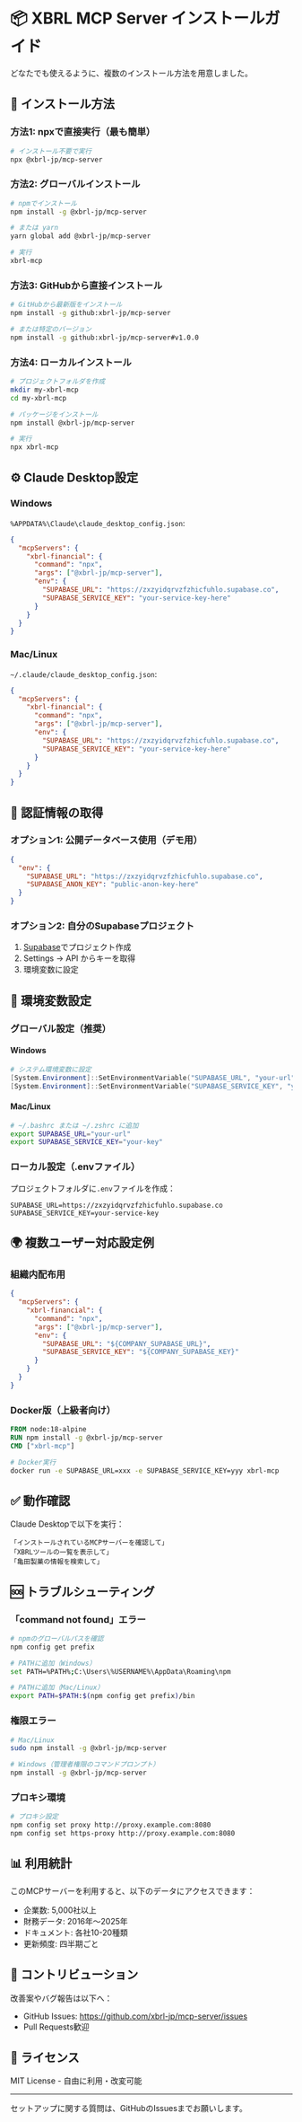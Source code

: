 # 📦 XBRL MCP Server インストールガイド

どなたでも使えるように、複数のインストール方法を用意しました。

## 🚀 インストール方法

### 方法1: npxで直接実行（最も簡単）

```bash
# インストール不要で実行
npx @xbrl-jp/mcp-server
```

### 方法2: グローバルインストール

```bash
# npmでインストール
npm install -g @xbrl-jp/mcp-server

# または yarn
yarn global add @xbrl-jp/mcp-server

# 実行
xbrl-mcp
```

### 方法3: GitHubから直接インストール

```bash
# GitHubから最新版をインストール
npm install -g github:xbrl-jp/mcp-server

# または特定のバージョン
npm install -g github:xbrl-jp/mcp-server#v1.0.0
```

### 方法4: ローカルインストール

```bash
# プロジェクトフォルダを作成
mkdir my-xbrl-mcp
cd my-xbrl-mcp

# パッケージをインストール
npm install @xbrl-jp/mcp-server

# 実行
npx xbrl-mcp
```

## ⚙️ Claude Desktop設定

### Windows
`%APPDATA%\Claude\claude_desktop_config.json`:

```json
{
  "mcpServers": {
    "xbrl-financial": {
      "command": "npx",
      "args": ["@xbrl-jp/mcp-server"],
      "env": {
        "SUPABASE_URL": "https://zxzyidqrvzfzhicfuhlo.supabase.co",
        "SUPABASE_SERVICE_KEY": "your-service-key-here"
      }
    }
  }
}
```

### Mac/Linux
`~/.claude/claude_desktop_config.json`:

```json
{
  "mcpServers": {
    "xbrl-financial": {
      "command": "npx",
      "args": ["@xbrl-jp/mcp-server"],
      "env": {
        "SUPABASE_URL": "https://zxzyidqrvzfzhicfuhlo.supabase.co",
        "SUPABASE_SERVICE_KEY": "your-service-key-here"
      }
    }
  }
}
```

## 🔑 認証情報の取得

### オプション1: 公開データベース使用（デモ用）
```json
{
  "env": {
    "SUPABASE_URL": "https://zxzyidqrvzfzhicfuhlo.supabase.co",
    "SUPABASE_ANON_KEY": "public-anon-key-here"
  }
}
```

### オプション2: 自分のSupabaseプロジェクト
1. [Supabase](https://supabase.com)でプロジェクト作成
2. Settings → API からキーを取得
3. 環境変数に設定

## 📝 環境変数設定

### グローバル設定（推奨）

#### Windows
```powershell
# システム環境変数に設定
[System.Environment]::SetEnvironmentVariable("SUPABASE_URL", "your-url", "User")
[System.Environment]::SetEnvironmentVariable("SUPABASE_SERVICE_KEY", "your-key", "User")
```

#### Mac/Linux
```bash
# ~/.bashrc または ~/.zshrc に追加
export SUPABASE_URL="your-url"
export SUPABASE_SERVICE_KEY="your-key"
```

### ローカル設定（.envファイル）

プロジェクトフォルダに`.env`ファイルを作成：

```env
SUPABASE_URL=https://zxzyidqrvzfzhicfuhlo.supabase.co
SUPABASE_SERVICE_KEY=your-service-key
```

## 🌍 複数ユーザー対応設定例

### 組織内配布用
```json
{
  "mcpServers": {
    "xbrl-financial": {
      "command": "npx",
      "args": ["@xbrl-jp/mcp-server"],
      "env": {
        "SUPABASE_URL": "${COMPANY_SUPABASE_URL}",
        "SUPABASE_SERVICE_KEY": "${COMPANY_SUPABASE_KEY}"
      }
    }
  }
}
```

### Docker版（上級者向け）
```dockerfile
FROM node:18-alpine
RUN npm install -g @xbrl-jp/mcp-server
CMD ["xbrl-mcp"]
```

```bash
# Docker実行
docker run -e SUPABASE_URL=xxx -e SUPABASE_SERVICE_KEY=yyy xbrl-mcp
```

## ✅ 動作確認

Claude Desktopで以下を実行：

```
「インストールされているMCPサーバーを確認して」
「XBRLツールの一覧を表示して」
「亀田製菓の情報を検索して」
```

## 🆘 トラブルシューティング

### 「command not found」エラー
```bash
# npmのグローバルパスを確認
npm config get prefix

# PATHに追加（Windows）
set PATH=%PATH%;C:\Users\%USERNAME%\AppData\Roaming\npm

# PATHに追加（Mac/Linux）
export PATH=$PATH:$(npm config get prefix)/bin
```

### 権限エラー
```bash
# Mac/Linux
sudo npm install -g @xbrl-jp/mcp-server

# Windows（管理者権限のコマンドプロンプト）
npm install -g @xbrl-jp/mcp-server
```

### プロキシ環境
```bash
# プロキシ設定
npm config set proxy http://proxy.example.com:8080
npm config set https-proxy http://proxy.example.com:8080
```

## 📊 利用統計

このMCPサーバーを利用すると、以下のデータにアクセスできます：

- 企業数: 5,000社以上
- 財務データ: 2016年〜2025年
- ドキュメント: 各社10-20種類
- 更新頻度: 四半期ごと

## 🤝 コントリビューション

改善案やバグ報告は以下へ：
- GitHub Issues: https://github.com/xbrl-jp/mcp-server/issues
- Pull Requests歓迎

## 📜 ライセンス

MIT License - 自由に利用・改変可能

---

セットアップに関する質問は、GitHubのIssuesまでお願いします。